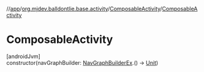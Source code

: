 //[app](../../../index.md)/[org.mjdev.balldontlie.base.activity](../index.md)/[ComposableActivity](index.md)/[ComposableActivity](-composable-activity.md)

# ComposableActivity

[androidJvm]\
constructor(navGraphBuilder: [NavGraphBuilderEx](../../org.mjdev.balldontlie.base.navigation/-nav-graph-builder-ex/index.md).() -&gt; [Unit](https://kotlinlang.org/api/latest/jvm/stdlib/kotlin/-unit/index.html))
